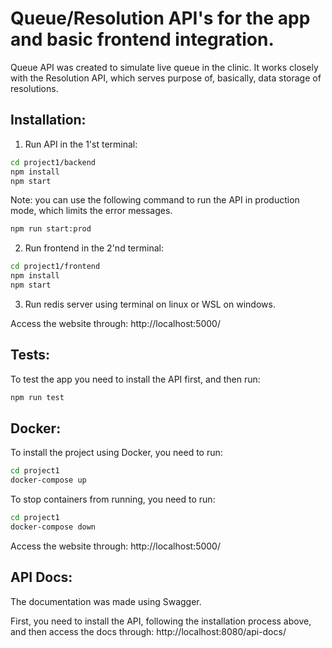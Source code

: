 # Queue/Resolution API's for the app and basic frontend integration.

Queue API was created to simulate live queue in the clinic. It works closely with the Resolution API, which serves purpose of, basically, data storage of resolutions.

## Installation:

1. Run API in the 1'st terminal:

```sh
cd project1/backend
npm install
npm start
```

Note: you can use the following command to run the API in production mode, which limits the error messages.

```sh
npm run start:prod
```

2. Run frontend in the 2'nd terminal:

```sh
cd project1/frontend
npm install
npm start
```

3. Run redis server using terminal on linux or WSL on windows.

Access the website through:
http://localhost:5000/

## Tests:

To test the app you need to install the API first, and then run:

```sh
npm run test
```

## Docker:

To install the project using Docker, you need to run:

```sh
cd project1
docker-compose up
```

To stop containers from running, you need to run:

```sh
cd project1
docker-compose down
```

Access the website through:
http://localhost:5000/

## API Docs:

The documentation was made using Swagger.

First, you need to install the API, following the installation process above, and then access the docs through:
http://localhost:8080/api-docs/
